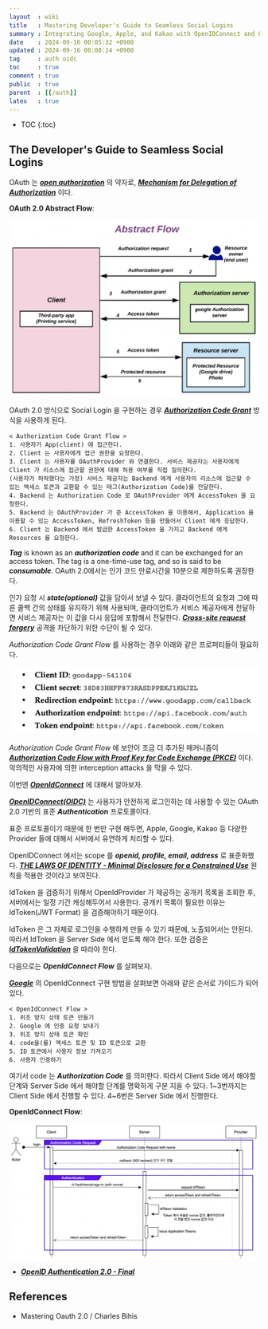 ```yaml
---
layout  : wiki
title   : Mastering Developer's Guide to Seamless Social Logins
summary : Integrating Google, Apple, and Kakao with OpenIDConnect and OAuth
date    : 2024-09-16 00:05:32 +0900
updated : 2024-09-16 00:08:24 +0900
tag     : auth oidc
toc     : true
comment : true
public  : true
parent  : [[/auth]]
latex   : true
---
```

* TOC
{:toc}

## The Developer's Guide to Seamless Social Logins

OAuth 는 ___[open authorization](https://en.wikipedia.org/wiki/OAuth)___ 의 약자로, ___[Mechanism for Delegation of Authorization](https://security.stackexchange.com/questions/133065/why-is-it-a-bad-idea-to-use-plain-oauth2-for-authentication/134280#134280)___ 이다.

__OAuth 2.0 Abstract Flow__:

![](/resource/wiki/auth-social-login/abstract-flow.png)

OAuth 2.0 방식으로 Social Login 을 구현하는 경우 ___[Authorization Code Grant](https://datatracker.ietf.org/doc/html/rfc6749#section-4.1)___ 방식을 사용하게 된다.

```
< Authorization Code Grant Flow >
1. 사용자가 App(client) 에 접근한다.
2. Client 는 사용자에게 접근 권한을 요청한다.
3. Client 는 사용자를 OAuthProvider 와 연결한다. 서비스 제공자는 사용자에게 Client 가 리소스에 접근할 권한에 대해 허용 여부를 직접 질의한다.
(사용자가 허락했다는 가정) 서비스 제공자는 Backend 에게 사용자의 리소스에 접근할 수 있는 액세스 토큰과 교환할 수 있는 태그(Authorization Code)를 전달한다.
4. Backend 는 Authorization Code 로 OAuthProvider 에게 AccessToken 을 요청한다.
5. Backend 는 OAuthProvider 가 준 AccessToken 을 이용해서, Application 을 이용할 수 있는 AccessToken, RefreshToken 등을 만들어서 Client 에게 응답한다.
6. Client 는 Backend 에서 발급한 AccessToken 을 가지고 Backend 에게 Resources 를 요청한다.
```

___Tag___ is known as an ___authorization code___ and it can be exchanged for an access token. The tag is a one-time-use tag, and so is said
to be ___consumable___.  OAuth 2.0에서는 인가 코드 만료시간을 10분으로 제한하도록 권장한다.

인가 요청 시 ___state(optional)___ 값을 담아서 보낼 수 있다. 클라이언트의 요청과 그에 따른 콜백 간의 상태를 유지하기 위해 사용되며, 클라이언트가 서비스 제공자에게 전달하면 서비스 제공자는 이 값을 다시 응답에 포함해서 전달한다. ___[Cross-site request forgery](https://en.wikipedia.org/wiki/Cross-site_request_forgery)___ 공격을 차단하기 위한 수단이 될 수 있다.

_Authorization Code Grant Flow_ 를 사용하는 경우 아래와 같은 프로퍼티들이 필요하다.

![](/resource/wiki/auth-social-login/properties.png)

_Authorization Code Grant Flow_ 에 보안이 조금 더 추가된 매커니즘이 ___[Authorization Code Flow with Proof Key for Code Exchange (PKCE)](https://baekjungho.github.io/wiki/auth/auth-oidc/)___ 이다.
악의적인 사용자에 의한 interception attacks 을 막을 수 있다.

이번엔 ___[OpenIdConnect](https://openid.net/developers/how-connect-works/)___ 에 대해서 알아보자.

___[OpenIDConnect(OIDC)](https://en.wikipedia.org/wiki/OpenID)___ 는 사용자가 안전하게 로그인하는 데 사용할 수 있는 OAuth 2.0 기반의 표준 ___Authentication___ 프로토콜이다.

표준 프로토콜이기 때문에 한 번만 구현 해두면, Apple, Google, Kakao 등 다양한 Provider 들에 대해서 서버에서 유연하게 처리할 수 있다.

OpenIDConnect 에서는 scope 를 ___openid, profile, email, address___ 로 표준화했다. ___[THE LAWS OF IDENTITY - Minimal Disclosure for a Constrained Use](https://baekjungho.github.io/wiki/auth/auth-the-laws-of-identity/)___ 원칙을 적용한 것이라고 보여진다.

IdToken 을 검증하기 위해서 OpenIdProvider 가 제공하는 공개키 목록을 조회한 후, 서버에서는 일정 기간 캐싱해두어서 사용한다. 공개키 목록이 필요한 이유는 IdToken(JWT Format) 을 검증해야하기 때문이다.

IdToken 은 그 자체로 로그인을 수행하게 만들 수 있기 때문에, 노출되어서는 안된다. 따라서 IdToken 을 Server Side 에서 얻도록 해야 한다.
또한 검증은 ___[IdTokenValidation](https://openid.net/specs/openid-connect-core-1_0.html#IDTokenValidation)___ 을 따라야 한다.

다음으로는 ___OpenIdConnect Flow___ 를 살펴보자.

___[Google](https://developers.google.com/identity/openid-connect/openid-connect?hl=ko#java)___ 의 OpenIdConnect 구현 방법을 살펴보면 아래와 같은 순서로 가이드가 되어있다.

```
< OpenIdConnect Flow >
1. 위조 방지 상태 토큰 만들기
2. Google 에 인증 요청 보내기
3. 위조 방지 상태 토큰 확인
4. code을(를) 액세스 토큰 및 ID 토큰으로 교환
5. ID 토큰에서 사용자 정보 가져오기
6. 사용자 인증하기
```

여기서 code 는 ___Authorization Code___ 를 의미한다. 따라서 Client Side 에서 해야할 단계와 Server Side 에서 해야할 단계를 명확하게 구분 지을 수 있다.
1~3번까지는 Client Side 에서 진행할 수 있다. 4~6번은 Server Side 에서 진행한다. 

__OpenIdConnect Flow__:

![](/resource/wiki/auth-social-login/openidconnect-flow.png)

- ___[OpenID Authentication 2.0 - Final](https://openid.net/specs/openid-authentication-2_0.html)___ 

## References

- Mastering Oauth 2.0 / Charles Bihis